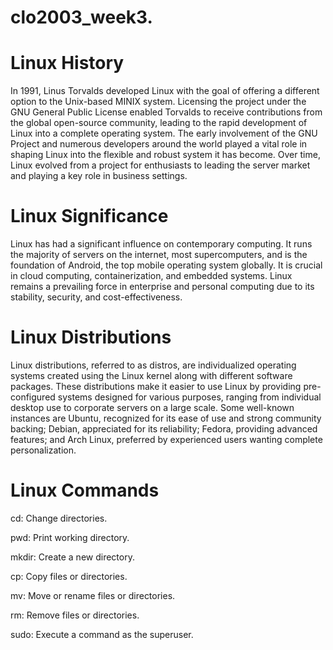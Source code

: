 # clo2003_week3.
# Linux History
In 1991, Linus Torvalds developed Linux with the goal of offering a different option to the Unix-based MINIX system. Licensing the project under the GNU General Public License enabled Torvalds to receive contributions from the global open-source community, leading to the rapid development of Linux into a complete operating system. The early involvement of the GNU Project and numerous developers around the world played a vital role in shaping Linux into the flexible and robust system it has become. Over time, Linux evolved from a project for enthusiasts to leading the server market and playing a key role in business settings.

# Linux Significance
Linux has had a significant influence on contemporary computing. It runs the majority of servers on the internet, most supercomputers, and is the foundation of Android, the top mobile operating system globally. It is crucial in cloud computing, containerization, and embedded systems. Linux remains a prevailing force in enterprise and personal computing due to its stability, security, and cost-effectiveness.

# Linux Distributions
Linux distributions, referred to as distros, are individualized operating systems created using the Linux kernel along with different software packages. These distributions make it easier to use Linux by providing pre-configured systems designed for various purposes, ranging from individual desktop use to corporate servers on a large scale. Some well-known instances are Ubuntu, recognized for its ease of use and strong community backing; Debian, appreciated for its reliability; Fedora, providing advanced features; and Arch Linux, preferred by experienced users wanting complete personalization. 
# Linux Commands
cd: Change directories.

pwd: Print working directory.

mkdir: Create a new directory.

cp: Copy files or directories.

mv: Move or rename files or directories.

rm: Remove files or directories.

sudo: Execute a command as the superuser.

